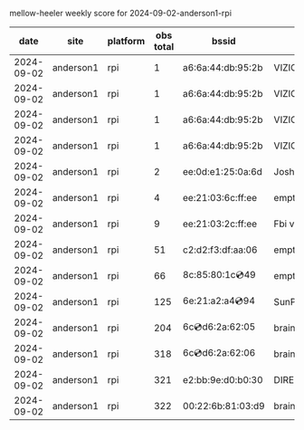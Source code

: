 mellow-heeler weekly score for 2024-09-02-anderson1-rpi

|date|site|platform|obs total|bssid|ssid|lat|lng|
|--|--|--|--|--|--|--|--|
|2024-09-02|anderson1|rpi|1|a6:6a:44:db:95:2b|VIZIOCastAudio3450|0|0|
|2024-09-02|anderson1|rpi|1|a6:6a:44:db:95:2b|VIZIOCastAudio1209|0|0|
|2024-09-02|anderson1|rpi|1|a6:6a:44:db:95:2b|VIZIOCastAudio8184|0|0|
|2024-09-02|anderson1|rpi|1|a6:6a:44:db:95:2b|VIZIOCastAudio2500|0|0|
|2024-09-02|anderson1|rpi|2|ee:0d:e1:25:0a:6d|JoshLily|0|0|
|2024-09-02|anderson1|rpi|4|ee:21:03:6c:ff:ee|empty_ssid|0|0|
|2024-09-02|anderson1|rpi|9|ee:21:03:2c:ff:ee|Fbi van 13|0|0|
|2024-09-02|anderson1|rpi|51|c2:d2:f3:df:aa:06|empty_ssid|0|0|
|2024-09-02|anderson1|rpi|66|8c:85:80:1c:cd:49|empty_ssid|0|0|
|2024-09-02|anderson1|rpi|125|6e:21:a2:a4:cd:94|SunPower21450|0|0|
|2024-09-02|anderson1|rpi|204|6c:cd:d6:2a:62:05|braingang2_5GEXT|0|0|
|2024-09-02|anderson1|rpi|318|6c:cd:d6:2a:62:06|braingang2_2GEXT|0|0|
|2024-09-02|anderson1|rpi|321|e2:bb:9e:d0:b0:30|DIRECT-9ED03030|0|0|
|2024-09-02|anderson1|rpi|322|00:22:6b:81:03:d9|braingang2|0|0|
